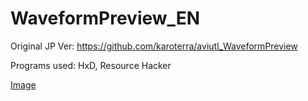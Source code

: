 # WaveformPreview_EN
Original JP Ver: https://github.com/karoterra/aviutl_WaveformPreview

Programs used: HxD, Resource Hacker

[Image](https://i.imgur.com/94R0d9p.png)
